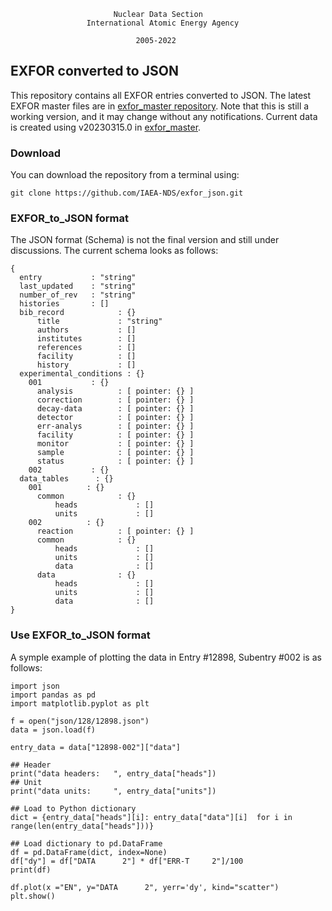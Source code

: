 
                           Nuclear Data Section
                     International Atomic Energy Agency

                                2005-2022


## EXFOR converted to JSON
This repository contains all EXFOR entries converted to JSON. The latest EXFOR master files are in [exfor_master repository](https://github.com/IAEA-NDS/exfor_master/). Note that this is still a working version, and it may change without any notifications. Current data is created using v20230315.0 in [exfor_master](https://github.com/IAEA-NDS/exfor_master/).


### Download
You can download the repository from a terminal using:
```
git clone https://github.com/IAEA-NDS/exfor_json.git
```

### EXFOR_to_JSON format
The JSON format (Schema) is not the final version and still under discussions. The current schema looks as follows:
```
{
  entry           : "string" 
  last_updated    : "string" 
  number_of_rev   : "string"
  histories       : []
  bib_record            : {}
      title             : "string" 
      authors           : []  
      institutes        : [] 
      references        : [] 
      facility          : [] 
      history           : []
  experimental_conditions : {}
    001           : {}
      analysis	        : [ pointer: {} ]
      correction        : [ pointer: {} ]
      decay-data        : [ pointer: {} ]
      detector          : [ pointer: {} ]
      err-analys        : [ pointer: {} ]
      facility          : [ pointer: {} ]
      monitor           : [ pointer: {} ]
      sample            : [ pointer: {} ]
      status            : [ pointer: {} ]
    002           : {}
  data_tables      : {}
    001          : {}
      common            : {}
          heads             : []
          units             : []
    002          : {}
      reaction          : [ pointer: {} ]
      common            : {}
          heads             : []
          units             : []
          data              : []
      data              : {}
          heads             : []
          units             : []
          data              : []
}
```


### Use EXFOR_to_JSON format
A symple example of plotting the data in Entry #12898, Subentry #002 is as follows:
```
import json
import pandas as pd
import matplotlib.pyplot as plt

f = open("json/128/12898.json")
data = json.load(f)

entry_data = data["12898-002"]["data"]

## Header
print("data headers:   ", entry_data["heads"])
## Unit
print("data units:     ", entry_data["units"])

## Load to Python dictionary
dict = {entry_data["heads"][i]: entry_data["data"][i]  for i in range(len(entry_data["heads"]))}

## Load dictionary to pd.DataFrame
df = pd.DataFrame(dict, index=None)
df["dy"] = df["DATA      2"] * df["ERR-T     2"]/100
print(df)

df.plot(x ="EN", y="DATA      2", yerr='dy', kind="scatter")
plt.show()
```


